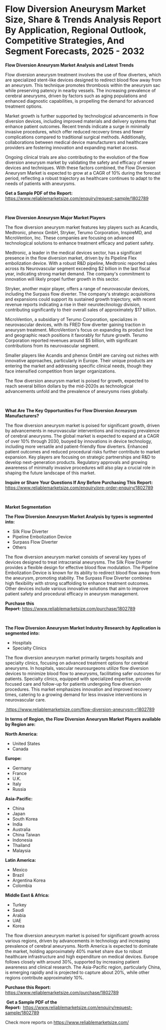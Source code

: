 <p><h1>Flow Diversion Aneurysm Market Size, Share & Trends Analysis Report By Application, Regional Outlook, Competitive Strategies, And Segment Forecasts, 2025 - 2032</h1></p><p><strong>Flow Diversion Aneurysm Market Analysis and Latest Trends</strong></p>
<p><p>Flow diversion aneurysm treatment involves the use of flow diverters, which are specialized stent-like devices designed to redirect blood flow away from an aneurysm. This technique promotes thrombosis within the aneurysm sac while preserving patency in nearby vessels. The increasing prevalence of cerebral aneurysms, driven by factors such as aging populations and enhanced diagnostic capabilities, is propelling the demand for advanced treatment options.</p><p>Market growth is further supported by technological advancements in flow diversion devices, including improved materials and delivery systems that enhance patient outcomes. Recent trends indicate a surge in minimally invasive procedures, which offer reduced recovery times and fewer complications compared to traditional surgical methods. Additionally, collaborations between medical device manufacturers and healthcare providers are fostering innovation and expanding market access.</p><p>Ongoing clinical trials are also contributing to the evolution of the flow diversion aneurysm market by validating the safety and efficacy of newer devices and techniques. With these factors combined, the Flow Diversion Aneurysm Market is expected to grow at a CAGR of 10% during the forecast period, reflecting a robust trajectory as healthcare continues to adapt to the needs of patients with aneurysms.</p></p>
<p><strong>Get a Sample PDF of the Report:&nbsp;</strong> <a href="https://www.reliablemarketsize.com/enquiry/request-sample/1802789?utm_campaign=2457&utm_medium=2&utm_source=Github&utm_content=ia&utm_term=03032025&utm_id=flow-diversion-aneurysm">https://www.reliablemarketsize.com/enquiry/request-sample/1802789</a></p>
<p>&nbsp;</p>
<p><strong>Flow Diversion Aneurysm Major Market Players</strong></p>
<p><p>The flow diversion aneurysm market features key players such as Acandis, Medtronic, phenox GmbH, Stryker, Terumo Corporation, InspireMD, and MicroVention, Inc. These companies are focusing on advanced technological solutions to enhance treatment efficacy and patient safety.</p><p>Medtronic, a leader in the medical devices sector, has a significant presence in the flow diversion market, driven by its Pipeline Flex embolization device. With a robust R&D pipeline, Medtronic reported sales across its Neurovascular segment exceeding $2 billion in the last fiscal year, indicating strong market demand. The company's commitment to innovation will likely propel further growth in this sector.</p><p>Stryker, another major player, offers a range of neurovascular devices, including the Surpass flow diverter. The company's strategic acquisitions and expansions could support its sustained growth trajectory, with recent revenue reports indicating a rise in their neurotechnology division, contributing significantly to their overall sales of approximately $17 billion.</p><p>MicroVention, a subsidiary of Terumo Corporation, specializes in neurovascular devices, with its FRED flow diverter gaining traction in aneurysm treatment. MicroVention's focus on expanding its product line and geographic reach positions it favorably for future growth. Terumo Corporation reported revenues around $5 billion, with significant contributions from its neurovascular segment.</p><p>Smaller players like Acandis and phenox GmbH are carving out niches with innovative approaches, particularly in Europe. Their unique products are entering the market and addressing specific clinical needs, though they face intensified competition from larger organizations.</p><p>The flow diversion aneurysm market is poised for growth, expected to reach several billion dollars by the mid-2020s as technological advancements unfold and the prevalence of aneurysms rises globally.</p></p>
<p>&nbsp;</p>
<p><strong>What Are The Key Opportunities For Flow Diversion Aneurysm Manufacturers?</strong></p>
<p><p>The flow diversion aneurysm market is poised for significant growth, driven by advancements in neurovascular interventions and increasing prevalence of cerebral aneurysms. The global market is expected to expand at a CAGR of over 10% through 2030, buoyed by innovations in device technology, including more versatile and patient-friendly flow diverters. Enhanced patient outcomes and reduced procedural risks further contribute to market expansion. Key players are focusing on strategic partnerships and R&D to develop next-generation products. Regulatory approvals and growing awareness of minimally invasive procedures will also play a crucial role in shaping the future landscape of this market.</p></p>
<p><strong>Inquire or Share Your Questions If Any Before Purchasing This Report:</strong> <a href="https://www.reliablemarketsize.com/enquiry/pre-order-enquiry/1802789?utm_campaign=2457&utm_medium=2&utm_source=Github&utm_content=ia&utm_term=03032025&utm_id=flow-diversion-aneurysm">https://www.reliablemarketsize.com/enquiry/pre-order-enquiry/1802789</a></p>
<p>&nbsp;</p>
<p><strong>Market Segmentation</strong></p>
<p><strong>The Flow Diversion Aneurysm Market Analysis by types is segmented into:</strong></p>
<p><ul><li>Silk Flow Diverter</li><li>Pipeline Embolization Device</li><li>Surpass Flow Diverter</li><li>Others</li></ul></p>
<p><p>The flow diversion aneurysm market consists of several key types of devices designed to treat intracranial aneurysms. The Silk Flow Diverter provides a flexible design for effective blood flow modulation. The Pipeline Embolization Device is known for its ability to redirect blood flow away from the aneurysm, promoting stability. The Surpass Flow Diverter combines high flexibility with strong scaffolding to enhance treatment outcomes. Other devices include various innovative solutions that aim to improve patient safety and procedural efficacy in aneurysm management.</p></p>
<p><strong>Purchase this Report:&nbsp;</strong><a href="https://www.reliablemarketsize.com/purchase/1802789?utm_campaign=2457&utm_medium=2&utm_source=Github&utm_content=ia&utm_term=03032025&utm_id=flow-diversion-aneurysm">https://www.reliablemarketsize.com/purchase/1802789</a></p>
<p>&nbsp;</p>
<p><strong>The Flow Diversion Aneurysm Market Industry Research by Application is segmented into:</strong></p>
<p><ul><li>Hospitals</li><li>Specialty Clinics</li></ul></p>
<p><p>The flow diversion aneurysm market primarily targets hospitals and specialty clinics, focusing on advanced treatment options for cerebral aneurysms. In hospitals, vascular neurosurgeons utilize flow diversion devices to minimize blood flow to aneurysms, facilitating safer outcomes for patients. Specialty clinics, equipped with specialized expertise, provide focused care and follow-up for patients undergoing flow diversion procedures. This market emphasizes innovation and improved recovery times, catering to a growing demand for less invasive interventions in neurovascular care.</p></p>
<p><a href="https://www.reliablemarketsize.com/flow-diversion-aneurysm-r1802789?utm_campaign=2457&utm_medium=2&utm_source=Github&utm_content=ia&utm_term=03032025&utm_id=flow-diversion-aneurysm">&nbsp;https://www.reliablemarketsize.com/flow-diversion-aneurysm-r1802789</a></p>
<p><strong>In terms of Region, the Flow Diversion Aneurysm Market Players available by Region are:</strong></p>
<p>
    <p> <strong> North America: </strong>
        <ul>
            <li>United States</li>
            <li>Canada</li>
        </ul>
        </p> 
    <p> <strong> Europe: </strong>
        <ul>
            <li>Germany</li>
            <li>France</li>
            <li>U.K.</li>
            <li>Italy</li>
            <li>Russia</li>
        </ul>
        </p> 
    <p> <strong> Asia-Pacific: </strong>
        <ul>
            <li>China</li>
            <li>Japan</li>
            <li>South Korea</li>
            <li>India</li>
            <li>Australia</li>
            <li>China Taiwan</li>
            <li>Indonesia</li>
            <li>Thailand</li>
            <li>Malaysia</li>
        </ul>
        </p> 
    <p> <strong> Latin America: </strong>
        <ul>
            <li>Mexico</li>
            <li>Brazil</li>
            <li>Argentina Korea</li>
            <li>Colombia</li>
        </ul>
        </p> 
    <p> <strong> Middle East & Africa: </strong>
        <ul>
            <li>Turkey</li>
            <li>Saudi</li>
            <li>Arabia</li>
            <li>UAE</li>
            <li>Korea</li>
        </ul>
    </p>
    </p>
<p><p>The flow diversion aneurysm market is poised for significant growth across various regions, driven by advancements in technology and increasing prevalence of cerebral aneurysms. North America is expected to dominate the market, holding approximately 40% market share due to robust healthcare infrastructure and high expenditure on medical devices. Europe follows closely with around 30%, supported by increasing patient awareness and clinical research. The Asia-Pacific region, particularly China, is emerging rapidly and is projected to capture about 20%, while other regions contribute approximately 10%.</p></p>
<p><strong>Purchase this Report: </strong><a href="https://www.reliablemarketsize.com/purchase/1802789?utm_campaign=2457&utm_medium=2&utm_source=Github&utm_content=ia&utm_term=03032025&utm_id=flow-diversion-aneurysm">https://www.reliablemarketsize.com/purchase/1802789</a></p>
<p>&nbsp;<strong>Get a Sample PDF of the Report:&nbsp;&nbsp;</strong><a href="https://www.reliablemarketsize.com/enquiry/request-sample/1802789?utm_campaign=2457&utm_medium=2&utm_source=Github&utm_content=ia&utm_term=03032025&utm_id=flow-diversion-aneurysm">https://www.reliablemarketsize.com/enquiry/request-sample/1802789</a></p>
<p><strong></strong></p>
<p>Check more reports on <a href="https://www.reliablemarketsize.com/?utm_campaign=2457&utm_medium=2&utm_source=Github&utm_content=ia&utm_term=03032025&utm_id=flow-diversion-aneurysm">https://www.reliablemarketsize.com/</a></p>